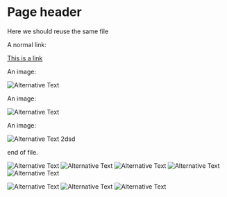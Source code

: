 # **Page header**

Here we should reuse the same file

A normal link:

[This is a link](https://google.com.ar)

An image:

![Alternative Text](resources/sofa.jpg "title")


An image:

![Alternative Text](resources/nr.png "ads")

An image:

![Alternative Text 2](resources/ci-cd.png "CI CD Pipeline")dsd

end of file.

![Alternative Text](resources/sofa.jpg "title")
![Alternative Text](resources/sofa.jpg "title")
![Alternative Text](resources/sofa.jpg "title")
![Alternative Text](resources/sofa.jpg "title")
![Alternative Text](resources/sofa.jpg "title")


![Alternative Text](resources/sofa.jpg "title")
![Alternative Text](resources/sofa.jpg "title")
![Alternative Text](resources/sofa.jpg "title")
